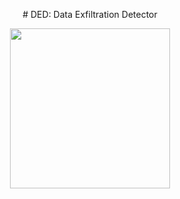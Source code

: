 <p align="center">
# DED: Data Exfiltration Detector
  </p>
<p align="center">
  <img width="256" height="256" src="https://github.com/mr-umar/DED/assets/92973740/7a865a54-9611-480a-a177-111402029c09">
</p>



